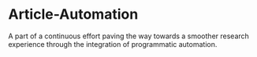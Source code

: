 # Article-Automation
A part of a continuous effort paving the way towards a smoother research experience through the integration of programmatic automation.
